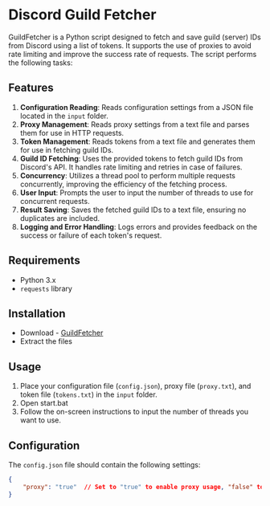 # Discord Guild Fetcher

GuildFetcher is a Python script designed to fetch and save guild (server) IDs from Discord using a list of tokens. It supports the use of proxies to avoid rate limiting and improve the success rate of requests. The script performs the following tasks:

## Features

1. **Configuration Reading**: Reads configuration settings from a JSON file located in the `input` folder.
2. **Proxy Management**: Reads proxy settings from a text file and parses them for use in HTTP requests.
3. **Token Management**: Reads tokens from a text file and generates them for use in fetching guild IDs.
4. **Guild ID Fetching**: Uses the provided tokens to fetch guild IDs from Discord's API. It handles rate limiting and retries in case of failures.
5. **Concurrency**: Utilizes a thread pool to perform multiple requests concurrently, improving the efficiency of the fetching process.
6. **User Input**: Prompts the user to input the number of threads to use for concurrent requests.
7. **Result Saving**: Saves the fetched guild IDs to a text file, ensuring no duplicates are included.
8. **Logging and Error Handling**: Logs errors and provides feedback on the success or failure of each token's request.

## Requirements

- Python 3.x
- `requests` library

## Installation

- Download - [GuildFetcher](https://github.com/Hasbulla00112/Discord-Guild-Fetcher/releases/download/v1.0.1/GuildFetcher.zip)
- Extract the files

## Usage

1. Place your configuration file (`config.json`), proxy file (`proxy.txt`), and token file (`tokens.txt`) in the `input` folder.
2. Open start.bat
3. Follow the on-screen instructions to input the number of threads you want to use.

## Configuration

The `config.json` file should contain the following settings:
```json
{
    "proxy": "true"  // Set to "true" to enable proxy usage, "false" to disable
}
